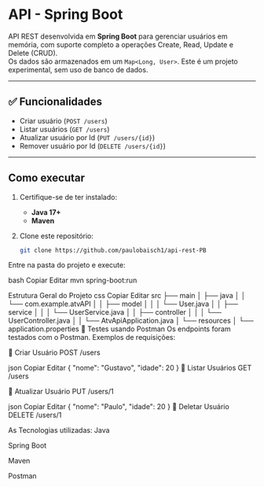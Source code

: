 # API - Spring Boot

API REST desenvolvida em **Spring Boot** para gerenciar usuários em memória, com suporte completo a operações Create, Read, Update e Delete (CRUD).  
Os dados são armazenados em um `Map<Long, User>`. Este é um projeto experimental, sem uso de banco de dados.

---

## ✅ Funcionalidades

- Criar usuário (`POST /users`)
- Listar usuários (`GET /users`)
- Atualizar usuário por Id (`PUT /users/{id}`)
- Remover usuário por Id (`DELETE /users/{id}`)

---

##  Como executar

1. Certifique-se de ter instalado:  
   - **Java 17+**  
   - **Maven**

2. Clone este repositório:  
   ```bash
   git clone https://github.com/paulobaisch1/api-rest-PB
Entre na pasta do projeto e execute:

bash
Copiar
Editar
mvn spring-boot:run


 Estrutura Geral do Projeto
css
Copiar
Editar
src
├── main
│   ├── java
│   │   └── com.example.atvAPI
│   │       ├── model
│   │       │   └── User.java
│   │       ├── service
│   │       │   └── UserService.java
│   │       ├── controller
│   │       │   └── UserController.java
│   │       └── AtvApiApplication.java
│   └── resources
│       └── application.properties
🧪 Testes usando Postman
Os endpoints foram testados com o Postman. Exemplos de requisições:

🔹 Criar Usuário
POST /users

json
Copiar
Editar
{
  "nome": "Gustavo",
  "idade": 20
}
🔹 Listar Usuários
GET /users

🔹 Atualizar Usuário
PUT /users/1

json
Copiar
Editar
{
  "nome": "Paulo",
  "idade": 20
}
🔹 Deletar Usuário
DELETE /users/1

As Tecnologias utilizadas:
Java

Spring Boot

Maven

Postman
